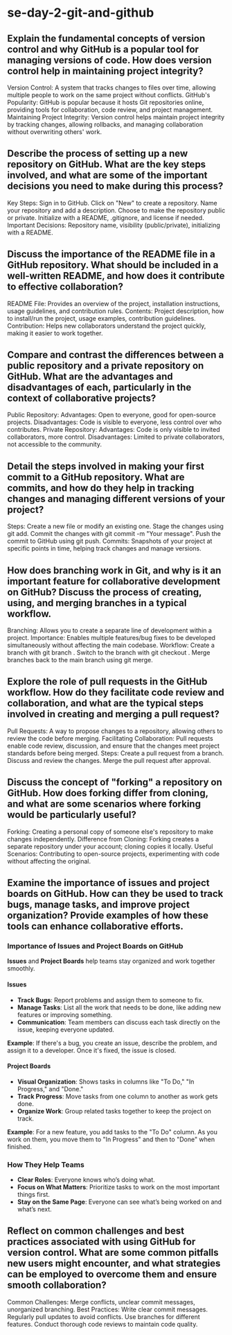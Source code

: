 # se-day-2-git-and-github
## Explain the fundamental concepts of version control and why GitHub is a popular tool for managing versions of code. How does version control help in maintaining project integrity?
Version Control: A system that tracks changes to files over time, allowing multiple people to work on the same project without conflicts.
GitHub's Popularity: GitHub is popular because it hosts Git repositories online, providing tools for collaboration, code review, and project management.
Maintaining Project Integrity: Version control helps maintain project integrity by tracking changes, allowing rollbacks, and managing collaboration without overwriting others' work.


## Describe the process of setting up a new repository on GitHub. What are the key steps involved, and what are some of the important decisions you need to make during this process?
Key Steps:
Sign in to GitHub.
Click on "New" to create a repository.
Name your repository and add a description.
Choose to make the repository public or private.
Initialize with a README, .gitignore, and license if needed.
Important Decisions: Repository name, visibility (public/private), initializing with a README.


## Discuss the importance of the README file in a GitHub repository. What should be included in a well-written README, and how does it contribute to effective collaboration?
README File: Provides an overview of the project, installation instructions, usage guidelines, and contribution rules.
Contents: Project description, how to install/run the project, usage examples, contribution guidelines.
Contribution: Helps new collaborators understand the project quickly, making it easier to work together.


## Compare and contrast the differences between a public repository and a private repository on GitHub. What are the advantages and disadvantages of each, particularly in the context of collaborative projects?
Public Repository:
Advantages: Open to everyone, good for open-source projects.
Disadvantages: Code is visible to everyone, less control over who contributes.
Private Repository:
Advantages: Code is only visible to invited collaborators, more control.
Disadvantages: Limited to private collaborators, not accessible to the community.


## Detail the steps involved in making your first commit to a GitHub repository. What are commits, and how do they help in tracking changes and managing different versions of your project?
Steps:
Create a new file or modify an existing one.
Stage the changes using git add.
Commit the changes with git commit -m "Your message".
Push the commit to GitHub using git push.
Commits: Snapshots of your project at specific points in time, helping track changes and manage versions.


## How does branching work in Git, and why is it an important feature for collaborative development on GitHub? Discuss the process of creating, using, and merging branches in a typical workflow.
Branching: Allows you to create a separate line of development within a project.
Importance: Enables multiple features/bug fixes to be developed simultaneously without affecting the main codebase.
Workflow:
Create a branch with git branch <branch-name>.
Switch to the branch with git checkout <branch-name>.
Merge branches back to the main branch using git merge.


## Explore the role of pull requests in the GitHub workflow. How do they facilitate code review and collaboration, and what are the typical steps involved in creating and merging a pull request?
Pull Requests: A way to propose changes to a repository, allowing others to review the code before merging.
Facilitating Collaboration: Pull requests enable code review, discussion, and ensure that the changes meet project standards before being merged.
Steps:
Create a pull request from a branch.
Discuss and review the changes.
Merge the pull request after approval.


## Discuss the concept of "forking" a repository on GitHub. How does forking differ from cloning, and what are some scenarios where forking would be particularly useful?
Forking: Creating a personal copy of someone else's repository to make changes independently.
Difference from Cloning: Forking creates a separate repository under your account; cloning copies it locally.
Useful Scenarios: Contributing to open-source projects, experimenting with code without affecting the original.


## Examine the importance of issues and project boards on GitHub. How can they be used to track bugs, manage tasks, and improve project organization? Provide examples of how these tools can enhance collaborative efforts.
### Importance of Issues and Project Boards on GitHub

**Issues** and **Project Boards** help teams stay organized and work together smoothly.

#### **Issues**
- **Track Bugs**: Report problems and assign them to someone to fix.
- **Manage Tasks**: List all the work that needs to be done, like adding new features or improving something.
- **Communication**: Team members can discuss each task directly on the issue, keeping everyone updated.

**Example**: If there's a bug, you create an issue, describe the problem, and assign it to a developer. Once it's fixed, the issue is closed.

#### **Project Boards**
- **Visual Organization**: Shows tasks in columns like "To Do," "In Progress," and "Done." 
- **Track Progress**: Move tasks from one column to another as work gets done.
- **Organize Work**: Group related tasks together to keep the project on track.

**Example**: For a new feature, you add tasks to the "To Do" column. As you work on them, you move them to "In Progress" and then to "Done" when finished.

### **How They Help Teams**
- **Clear Roles**: Everyone knows who’s doing what.
- **Focus on What Matters**: Prioritize tasks to work on the most important things first.
- **Stay on the Same Page**: Everyone can see what’s being worked on and what’s next.



## Reflect on common challenges and best practices associated with using GitHub for version control. What are some common pitfalls new users might encounter, and what strategies can be employed to overcome them and ensure smooth collaboration?
Common Challenges: Merge conflicts, unclear commit messages, unorganized branching.
Best Practices:
Write clear commit messages.
Regularly pull updates to avoid conflicts.
Use branches for different features.
Conduct thorough code reviews to maintain code quality.






